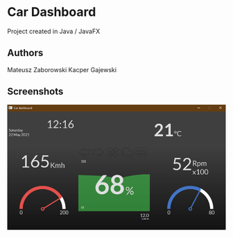 # Car Dashboard

Project created in Java / JavaFX

## Authors

Mateusz Zaborowski
Kacper Gajewski

## Screenshots
![Screenshot](screenshots/example.png)
